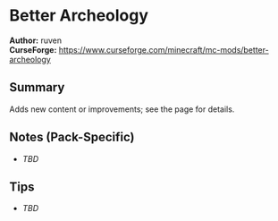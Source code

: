 # Better Archeology

**Author:** ruven  
**CurseForge:** https://www.curseforge.com/minecraft/mc-mods/better-archeology

## Summary
Adds new content or improvements; see the page for details.

## Notes (Pack-Specific)
- _TBD_

## Tips
- _TBD_

